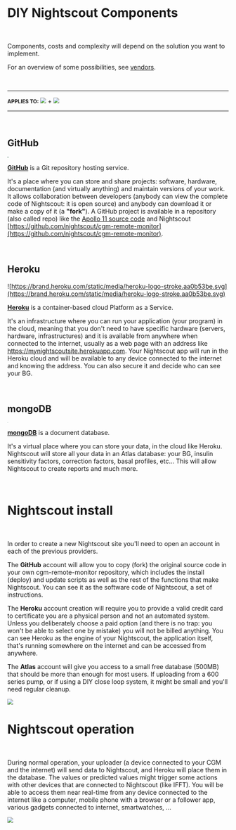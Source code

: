 # DIY Nightscout Components

</br>

Components, costs and complexity will depend on the solution you want to implement.

For an overview of some possibilities, see [vendors](../../vendors).

</br>

------

<span style="font-size:smaller;">**APPLIES TO:**</span>	<img src="../../../vendors/img/Heroku.png" style="zoom:80%;" /> + <img src="../../../vendors/img/Atlas.png" style="zoom:80%;" />

------

</br>

## GitHub

<img src="https://github.githubassets.com/images/modules/logos_page/GitHub-Mark.png" style="zoom:20%;" />

**[GitHub](https://github.com/about)** is a Git repository hosting service.

It's a place where you can store and share projects: software, hardware, documentation (and virtually anything)  and maintain versions of your work. It allows collaboration between developers (anybody can view the complete code of Nightscout: it is open source) and anybody can download it or make a copy of it (a **"fork"**). A GitHub project is available in a repository (also called repo) like the [Apollo 11 source code](https://github.com/chrislgarry/Apollo-11) and Nightscout [https://github.com/nightscout/cgm-remote-monitor](https://github.com/nightscout/cgm-remote-monitor).

</br>

## Heroku

![https://brand.heroku.com/static/media/heroku-logo-stroke.aa0b53be.svg](https://brand.heroku.com/static/media/heroku-logo-stroke.aa0b53be.svg)

[**Heroku**](https://www.heroku.com/about) is a container-based cloud Platform as a Service.

It's an infrastructure where you can run your application (your program) in the cloud, meaning that you don't need to have specific hardware (servers, hardware, infrastructures) and it is available from anywhere when connected to the internet, usually as a web page with an address like https://mynightscoutsite.herokuapp.com. Your Nightscout app will run in the Heroku cloud and will be available to any device connected to the internet and knowing the address. You can also secure it and decide who can see your BG.

</br>

## mongoDB

<img src="https://webassets.mongodb.com/_com_assets/cms/MongoDB_Logo_FullColorBlack_RGB-4td3yuxzjs.png" style="zoom:10%;" />

[**mongoDB**](https://www.mongodb.com/what-is-mongodb) is a document database.

It's a virtual place where you can store your data, in the cloud like Heroku. Nightscout will store all your data in an Atlas database: your BG, insulin sensitivity factors, correction factors, basal profiles, etc... This will allow Nightscout to create reports and much more.

</br>

# Nightscout install

</br>

In order to create a new Nightscout site you'll need to open an account in each of the previous providers.

The **GitHub** account will allow you to copy (fork) the original source code in your own cgm-remote-monitor repository, which includes the install (deploy) and update scripts as well as the rest of the functions that make Nightscout. You can see it as the software code of Nightscout, a set of instructions.

The **Heroku** account creation will require you to provide a valid credit card to certificate you are a physical person and not an automated system. Unless you deliberately choose a paid option (and there is no trap: you won't be able to select one by mistake) you will not be billed anything. You can see Heroku as the engine of your Nightscout, the application itself, that's running somewhere on the internet and can be accessed from anywhere.

The **Atlas** account will give you access to a small free database (500MB) that should be more than enough for most users. If uploading from a 600 series pump, or if using a DIY close loop system, it might be small and you'll need regular cleanup.

<img src="..\img\insight01.png" style="zoom:80%;" />

</br>

# Nightscout operation

</br>

During normal operation, your uploader (a device connected to your CGM and the internet) will send data to Nightscout, and Heroku will place them in the database. The values or predicted values might trigger some actions with other devices that are connected to Nightscout (like IFFT). You will be able to access them near real-time from any device connected to the internet like a computer, mobile phone with a browser or a follower app, various gadgets connected to internet, smartwatches, ...

<img src="..\img\insight02.png" style="zoom:80%;" />